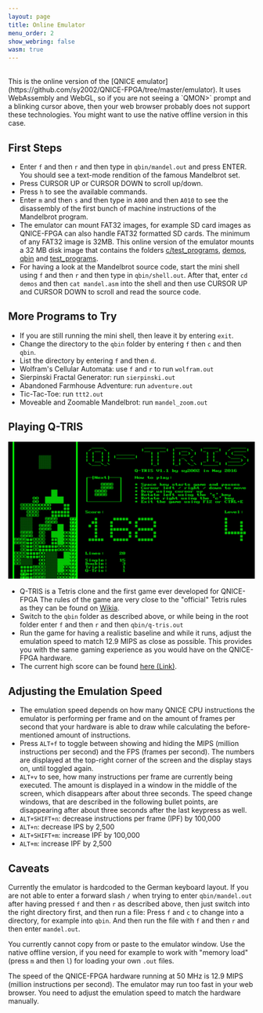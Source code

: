 ```yaml
---
layout: page
title: Online Emulator
menu_order: 2
show_webring: false
wasm: true
---
```


<br>
This is the online version of the
[QNICE emulator](https://github.com/sy2002/QNICE-FPGA/tree/master/emulator).
It uses WebAssembly and WebGL, so if you are not seeing a `QMON>` prompt
and a blinking cursor above, then your web browser probably does not support
these technologies. You might want to use the native offline version in this
case.

First Steps
-----------

* Enter `f` and then `r` and then type in `qbin/mandel.out` and press ENTER.
  You should see a text-mode rendition of the famous Mandelbrot set.
* Press CURSOR UP or CURSOR DOWN to scroll up/down.
* Press `h` to see the available commands.
* Enter `m` and then `s` and then type in `A000` and then `A010` to see the
  disassembly of the first bunch of machine instructions of the Mandelbrot
  program.
* The emulator can mount FAT32 images, for example SD card images as
  QNICE-FPGA can also handle FAT32 formatted SD cards. The minimum of any
  FAT32 image is 32MB. This online version of the emulator mounts a 32 MB
  disk image that contains the folders
  [c/test_programs](https://github.com/sy2002/QNICE-FPGA/tree/master/c/test_programs),
  [demos](https://github.com/sy2002/QNICE-FPGA/tree/master/demos),
  [qbin](https://github.com/sy2002/QNICE-FPGA/tree/master/qbin) and
  [test_programs](https://github.com/sy2002/QNICE-FPGA/tree/master/test_programs).
* For having a look at the Mandelbrot source code, start the mini shell using
  `f` and then `r` and then type in `qbin/shell.out`. After that, enter
  `cd demos` and then `cat mandel.asm` into the shell and then use CURSOR
  UP and CURSOR DOWN to scroll and read the source code.

More Programs to Try
--------------------

* If you are still running the mini shell, then leave it by entering `exit`.
* Change the directory to the `qbin` folder by entering `f` then `c` and then
  `qbin`.
* List the directory by entering `f` and then `d`.
* Wolfram's Cellular Automata: use `f` and `r` to run `wolfram.out`
* Sierpinski Fractal Generator: run `sierpinski.out`
* Abandoned Farmhouse Adventure: run `adventure.out`
* Tic-Tac-Toe: run `ttt2.out`
* Moveable and Zoomable Mandelbrot: run `mandel_zoom.out`

Playing Q-TRIS
--------------

![Q-Tris Image](public/q-tris.jpg)

* Q-TRIS is a Tetris clone and the first game ever developed for QNICE-FPGA
  The rules of the game are very close to the "official" Tetris rules as they
  can be found on
  [Wikia](http://tetris.wikia.com/wiki/Tetris_Guideline).
* Switch to the `qbin` folder as described above, or while being in the
  root folder enter `f` and then `r` and then `qbin/q-tris.out`
* Run the game for having a realistic baseline and while it runs, adjust
  the emulation speed to match 12.9 MIPS as close as possible. This provides
  you with the same gaming experience as you would have on the QNICE-FPGA
  hardware.
* The current high score can be found
  [here (Link)](https://github.com/sy2002/QNICE-FPGA/blob/master/doc/demos/q-tris-highscore.txt).

Adjusting the Emulation Speed
-----------------------------

* The emulation speed depends on how many QNICE CPU instructions the emulator
  is performing per frame and on the amount of frames per second that your
  hardware is able to draw while calculating the before-mentioned amount
  of instructions.
* Press `ALT+f` to toggle between showing and hiding the MIPS (million
  instructions per second) and the FPS (frames per second). The numbers
  are displayed at the top-right corner of the screen and the display stays
  on, until toggled again.
* `ALT+v` to see, how many instructions per frame are currently being
  executed. The amount is displayed in a window in the middle of the screen,
  which disappears after about three seconds. The speed change windows, that
  are described in the following bullet points, are disappearing after about
  three seconds after the last keypress as well.
* `ALT+SHIFT+n`: decrease instructions per frame (IPF) by 100,000
* `ALT+n`: decrease IPS by 2,500
* `ALT+SHIFT+m`: increase IPF by 100,000
* `ALT+m`: increase IPF by 2,500

Caveats
-------

Currently the emulator is hardcoded to the German keyboard layout. If you
are not able to enter a forward slash `/` when trying to enter
`qbin/mandel.out` after having pressed `f` and then `r` as described above,
then just switch into the right directory first, and then run a file:
Press `f` and `c` to change into a directory, for example into `qbin`. And
then run the file with `f` and then `r` and then enter `mandel.out`.

You currently cannot copy from or paste to the emulator window. Use the
native offline version, if you need for example to work with "memory load"
(press `m` and then `l`) for loading your own `.out` files.

The speed of the QNICE-FPGA hardware running at 50 MHz is 12.9 MIPS
(million instructions per second). The emulator may run too fast in your web
browser. You need to adjust the emulation speed to match the hardware
manually.
